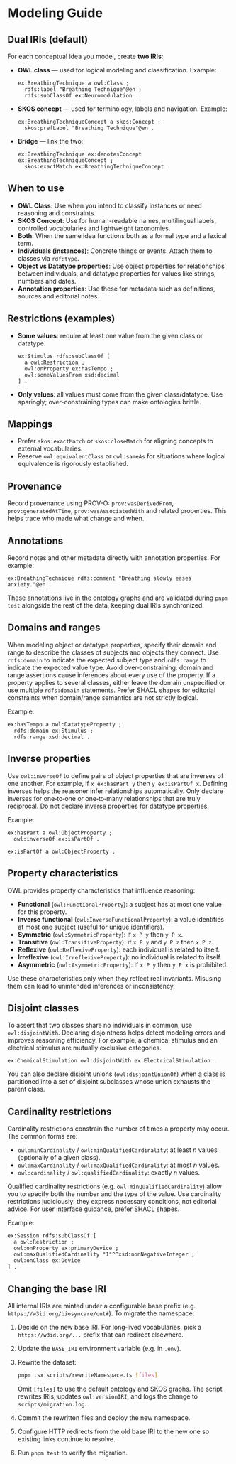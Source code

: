 # Modeling Guide

## Dual IRIs (default)

For each conceptual idea you model, create **two IRIs**:

- **OWL class** — used for logical modeling and classification. Example:
  ```ttl
  ex:BreathingTechnique a owl:Class ;
    rdfs:label "Breathing Technique"@en ;
    rdfs:subClassOf ex:Neuromodulation .
  ```
- **SKOS concept** — used for terminology, labels and navigation. Example:
  ```ttl
  ex:BreathingTechniqueConcept a skos:Concept ;
    skos:prefLabel "Breathing Technique"@en .
  ```
- **Bridge** — link the two:
  ```ttl
  ex:BreathingTechnique ex:denotesConcept ex:BreathingTechniqueConcept ;
    skos:exactMatch ex:BreathingTechniqueConcept .
  ```

## When to use

- **OWL Class**: Use when you intend to classify instances or need reasoning and constraints.
- **SKOS Concept**: Use for human-readable names, multilingual labels, controlled vocabularies and lightweight taxonomies.
- **Both**: When the same idea functions both as a formal type and a lexical term.
- **Individuals (instances)**: Concrete things or events. Attach them to classes via `rdf:type`.
- **Object vs Datatype properties**: Use object properties for relationships between individuals, and datatype properties for values like strings, numbers and dates.
- **Annotation properties**: Use these for metadata such as definitions, sources and editorial notes.

## Restrictions (examples)

- **Some values**: require at least one value from the given class or datatype.
  ```ttl
  ex:Stimulus rdfs:subClassOf [
    a owl:Restriction ;
    owl:onProperty ex:hasTempo ;
    owl:someValuesFrom xsd:decimal
  ] .
  ```
- **Only values**: all values must come from the given class/datatype. Use sparingly; over-constraining types can make ontologies brittle.

## Mappings

- Prefer `skos:exactMatch` or `skos:closeMatch` for aligning concepts to external vocabularies.
- Reserve `owl:equivalentClass` or `owl:sameAs` for situations where logical equivalence is rigorously established.

## Provenance

Record provenance using PROV-O:
`prov:wasDerivedFrom`, `prov:generatedAtTime`, `prov:wasAssociatedWith` and related properties. This helps trace who made what change and when.

## Annotations

Record notes and other metadata directly with annotation properties. For example:

```ttl
ex:BreathingTechnique rdfs:comment "Breathing slowly eases anxiety."@en .
```

These annotations live in the ontology graphs and are validated during `pnpm test` alongside the rest of the data, keeping dual IRIs synchronized.

## Domains and ranges

When modeling object or datatype properties, specify their domain and range to describe the classes of subjects and objects they connect. Use `rdfs:domain` to indicate the expected subject type and `rdfs:range` to indicate the expected value type. Avoid over‑constraining: domain and range assertions cause inferences about every use of the property. If a property applies to several classes, either leave the domain unspecified or use multiple `rdfs:domain` statements. Prefer SHACL shapes for editorial constraints when domain/range semantics are not strictly logical.

Example:

```ttl
ex:hasTempo a owl:DatatypeProperty ;
  rdfs:domain ex:Stimulus ;
  rdfs:range xsd:decimal .
```

## Inverse properties

Use `owl:inverseOf` to define pairs of object properties that are inverses of one another. For example, if `x ex:hasPart y` then `y ex:isPartOf x`. Defining inverses helps the reasoner infer relationships automatically. Only declare inverses for one‑to‑one or one‑to‑many relationships that are truly reciprocal. Do not declare inverse properties for datatype properties.

Example:

```ttl
ex:hasPart a owl:ObjectProperty ;
  owl:inverseOf ex:isPartOf .

ex:isPartOf a owl:ObjectProperty .
```

## Property characteristics

OWL provides property characteristics that influence reasoning:

- **Functional** (`owl:FunctionalProperty`): a subject has at most one value for this property.
- **Inverse functional** (`owl:InverseFunctionalProperty`): a value identifies at most one subject (useful for unique identifiers).
- **Symmetric** (`owl:SymmetricProperty`): if `x P y` then `y P x`.
- **Transitive** (`owl:TransitiveProperty`): if `x P y` and `y P z` then `x P z`.
- **Reflexive** (`owl:ReflexiveProperty`): each individual is related to itself.
- **Irreflexive** (`owl:IrreflexiveProperty`): no individual is related to itself.
- **Asymmetric** (`owl:AsymmetricProperty`): if `x P y` then `y P x` is prohibited.

Use these characteristics only when they reflect real invariants. Misusing them can lead to unintended inferences or inconsistency.

## Disjoint classes

To assert that two classes share no individuals in common, use `owl:disjointWith`. Declaring disjointness helps detect modeling errors and improves reasoning efficiency. For example, a chemical stimulus and an electrical stimulus are mutually exclusive categories.

```ttl
ex:ChemicalStimulation owl:disjointWith ex:ElectricalStimulation .
```

You can also declare disjoint unions (`owl:disjointUnionOf`) when a class is partitioned into a set of disjoint subclasses whose union exhausts the parent class.

## Cardinality restrictions

Cardinality restrictions constrain the number of times a property may occur. The common forms are:

- `owl:minCardinality` / `owl:minQualifiedCardinality`: at least _n_ values (optionally of a given class).
- `owl:maxCardinality` / `owl:maxQualifiedCardinality`: at most _n_ values.
- `owl:cardinality` / `owl:qualifiedCardinality`: exactly _n_ values.

Qualified cardinality restrictions (e.g. `owl:minQualifiedCardinality`) allow you to specify both the number and the type of the value. Use cardinality restrictions judiciously: they express necessary conditions, not editorial advice. For user interface guidance, prefer SHACL shapes.

Example:

```ttl
ex:Session rdfs:subClassOf [
  a owl:Restriction ;
  owl:onProperty ex:primaryDevice ;
  owl:maxQualifiedCardinality "1"^^xsd:nonNegativeInteger ;
  owl:onClass ex:Device
] .
```

## Changing the base IRI

All internal IRIs are minted under a configurable base prefix (e.g.
`https://w3id.org/biosyncare/ont#`). To migrate the namespace:

1. Decide on the new base IRI. For long‑lived vocabularies, pick a
   `https://w3id.org/...` prefix that can redirect elsewhere.
2. Update the `BASE_IRI` environment variable (e.g. in `.env`).
3. Rewrite the dataset:

   ```bash
   pnpm tsx scripts/rewriteNamespace.ts [files]
   ```

   Omit `[files]` to use the default ontology and SKOS graphs. The script
   rewrites IRIs, updates `owl:versionIRI`, and logs the change to
   `scripts/migration.log`.
4. Commit the rewritten files and deploy the new namespace.
5. Configure HTTP redirects from the old base IRI to the new one so existing
   links continue to resolve.
6. Run `pnpm test` to verify the migration.
